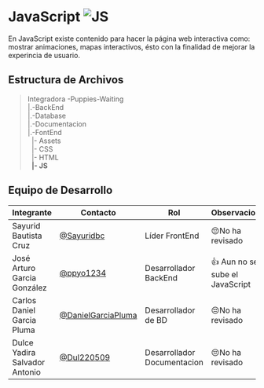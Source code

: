 # JavaScript  ![JS](https://img.shields.io/badge/JavaScript-F7DF1E?style=for-the-badge&logo=javascript&logoColor=black)

En JavaScript existe contenido para hacer la página web interactiva como: mostrar animaciones, mapas interactivos, ésto con la finalidad de mejorar la experincia de usuario.
 

## Estructura de Archivos 

>Integradora -Puppies-Waiting<br>
>|.-BackEnd <br>
>|.-Database <br>
>|.-Documentacion <br>
>|.-FontEnd <br>
>&nbsp;&nbsp;|- Assets <br>
>&nbsp;&nbsp;|- CSS <br>
>&nbsp;&nbsp;|- HTML <br>
>&nbsp;&nbsp;**|- JS** <br>


## Equipo de Desarrollo

|Integrante|Contacto|Rol|Observaciones|
|------------|--------|---|---|
|Sayurid Bautista Cruz|[@Sayuridbc](https://github.com/sayuridbc)|Líder FrontEnd|😔No ha revisado|
|José Arturo Garcia González |[@ppyo1234](https://github.com/ppyo1234)|Desarrollador BackEnd|👍 Aun no se sube el JavaScript|
|Carlos Daniel Garcia Pluma|[@DanielGarciaPluma](https://github.com/DanielGarciaPluma)|Desarrollador de BD|😔No ha revisado|
|Dulce Yadira Salvador Antonio|[@Dul220509](https://github.com/Dul220509)|Desarrollador Documentacion|😔No ha revisado|